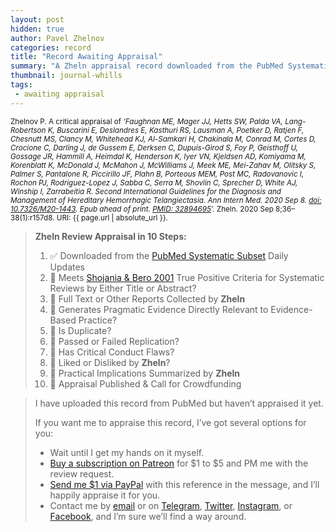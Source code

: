 ```yaml
---
layout: post
hidden: true
author: Pavel Zhelnov
categories: record
title: "Record Awaiting Appraisal"
summary: "A Zheln appraisal record downloaded from the PubMed Systematic Subset daily updates."
thumbnail: journal-whills
tags:
 - awaiting appraisal
---
```


<small id="citation">Zhelnov P. A critical appraisal of _‘Faughnan ME, Mager JJ, Hetts SW, Palda VA, Lang-Robertson K, Buscarini E, Deslandres E, Kasthuri RS, Lausman A, Poetker D, Ratjen F, Chesnutt MS, Clancy M, Whitehead KJ, Al-Samkari H, Chakinala M, Conrad M, Cortes D, Crocione C, Darling J, de Gussem E, Derksen C, Dupuis-Girod S, Foy P, Geisthoff U, Gossage JR, Hammill A, Heimdal K, Henderson K, Iyer VN, Kjeldsen AD, Komiyama M, Korenblatt K, McDonald J, McMahon J, McWilliams J, Meek ME, Mei-Zahav M, Olitsky S, Palmer S, Pantalone R, Piccirillo JF, Plahn B, Porteous MEM, Post MC, Radovanovic I, Rochon PJ, Rodriguez-Lopez J, Sabba C, Serra M, Shovlin C, Sprecher D, White AJ, Winship I, Zarrabeitia R. Second International Guidelines for the Diagnosis and Management of Hereditary Hemorrhagic Telangiectasia. Ann Intern Med. 2020 Sep 8. [doi: 10.7326/M20-1443](https://doi.org/10.7326/M20-1443). Epub ahead of print. [PMID: 32894695](https://pubmed.gov/32894695)’._ Zheln. 2020 Sep 8;36–38(1):r157d8. URI: {{ page.url | absolute_url }}.</small>

> **Zheln Review Appraisal in 10 Steps:**
>
> 1. ✅ Downloaded from the [PubMed Systematic Subset](https://github.com/p1m-ortho/qs-global-ortho-search-queries/blob/global-sr-query/README.md) Daily Updates
> 2. 🔄 Meets [Shojania & Bero 2001](https://www.researchgate.net/publication/11820967_Taking_Advantage_of_the_Explosion_of_Systematic_Reviews_An_Efficient_MEDLINE_Search_Strategy) True Positive Criteria for Systematic Reviews by Either Title or Abstract?
> 3. 🔄 Full Text or Other Reports Collected by **Zheln**
> 4. 🔄 Generates Pragmatic Evidence Directly Relevant to Evidence-Based Practice?
> 5. 🔄 Is Duplicate?
> 6. 🔄 Passed or Failed Replication?
> 7. 🔄 Has Critical Conduct Flaws?
> 8. 🔄 Liked or Disliked by **Zheln**?
> 9. 🔄 Practical Implications Summarized by **Zheln**
> 10. 🔄 Appraisal Published & Call for Crowdfunding

> I have uploaded this record from PubMed but haven’t appraised it yet.
>
> If you want me to appraise this record, I’ve got several options for you:
> * Wait until I get my hands on it myself.
> * [Buy a subscription on Patreon](https://patreon.com/zheln) for $1 to $5 and PM me with the review request.
> * [Send me $1 via PayPal](https://paypal.me/pjelnov) with this reference in the message, and I’ll happily appraise it for you.
> * Contact me by [email](mailto:pavel@zheln.com) or on [Telegram](https://t.me/drzhelnov), [Twitter](https://twitter.com/drzhelnov), [Instagram](https://instagram.com/igzheln), or [Facebook](https://facebook.com/drzhelnov), and I’m sure we’ll find a way around.
